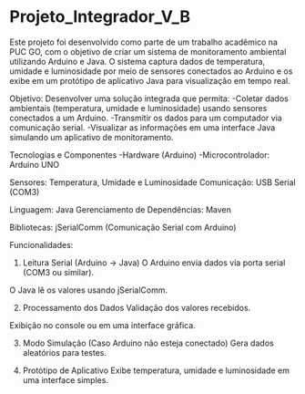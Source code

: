 # Projeto_Integrador_V_B
Este projeto foi desenvolvido como parte de um trabalho acadêmico na PUC GO, com o objetivo de criar um sistema de monitoramento ambiental utilizando Arduino e Java. O sistema captura dados de temperatura, umidade e luminosidade por meio de sensores conectados ao Arduino e os exibe em um protótipo de aplicativo Java para visualização em tempo real.

Objetivo:
Desenvolver uma solução integrada que permita:
 -Coletar dados ambientais (temperatura, umidade e luminosidade) usando sensores conectados a um Arduino.
 -Transmitir os dados para um computador via comunicação serial.
 -Visualizar as informações em uma interface Java simulando um aplicativo de monitoramento.

Tecnologias e Componentes
 -Hardware (Arduino)
 -Microcontrolador: Arduino UNO

Sensores:
Temperatura, Umidade e Luminosidade
Comunicação: USB Serial (COM3)

Linguagem: Java
Gerenciamento de Dependências: Maven

Bibliotecas:
jSerialComm (Comunicação Serial com Arduino)

Funcionalidades:
1. Leitura Serial (Arduino → Java)
O Arduino envia dados via porta serial (COM3 ou similar).

O Java lê os valores usando jSerialComm.

2. Processamento dos Dados
Validação dos valores recebidos.

Exibição no console ou em uma interface gráfica.

3. Modo Simulação (Caso Arduino não esteja conectado)
Gera dados aleatórios para testes.

4. Protótipo de Aplicativo
Exibe temperatura, umidade e luminosidade em uma interface simples.
